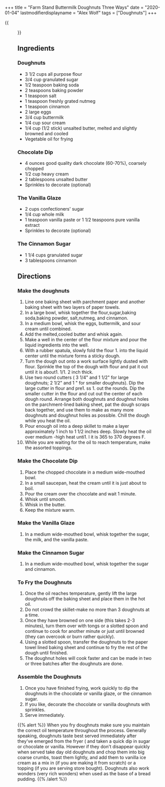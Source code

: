 +++
title = "Farm Stand Buttermilk Doughnuts Three Ways"
date = "2020-01-04"
lastmodifierdisplayname = "Alex Wolf"
tags = ["Doughnuts"]
+++

{{<figure src="/images/baked_doughnuts.jpg" height="500px">}}

## Ingredients

### Doughnuts

* 3 1/2 cups all purpose flour
* 3/4 cup granulated sugar
* 1/2 teaspoon baking soda
* 2 teaspoons baking powder
* 1 teaspoon salt
* 1 teaspoon freshly grated nutmeg
* 1 teaspoon cinnamon
* 2 large eggs
* 3/4 cup buttermilk
* 1/4 cup sour cream
* 1/4 cup (1/2 stick) unsalted butter, melted and slightly browned and cooled
* Vegetable oil for frying

### Chocolate Dip

* 4 ounces good quality dark chocolate (60-70%), coarsely chopped
* 1/2 cup heavy cream
* 2 tablespoons unsalted butter
* Sprinkles to decorate (optional)

### The Vanilla Glaze

* 2 cups confectioners' sugar
* 1/4 cup whole milk
* 1 teaspoon vanilla paste or 1 1/2 teaspoons pure vanilla extract
* Sprinkles to decorate (optional)

### The Cinnamon Sugar

* 1 1/4 cups granulated sugar
* 3 tablespoons cinnamon

## Directions

### Make the doughnuts

1. Line one baking sheet with parchment paper and another baking sheet with two layers of paper towels.
1. In a large bowl, whisk together the flour,sugar,baking soda,baking powder, salt,nutmeg, and cinnamon.
1. In a medium bowl, whisk the eggs, buttermilk, and sour cream until combined.
1. Add the melted,cooled butter and whisk again.
1. Make a well in the center of the flour mixture and pour the liquid ingredients into the well.
1. With a rubber spatula, slowly fold the flour 1. into the liquid center until the mixture forms a sticky dough.
1. Turn the dough out onto a work surface lightly dusted with flour.  Sprinkle the top of the dough with flour and pat it out until it is about1.  1/1. 2 inch thick.
1. Use two round cutters ( 3 1/4" and 1 1/2" for large doughnuts; 2 1/2" and 1 " for smaller doughnuts).  Dip the large cutter in flour and pre1. ss 1. out the rounds.  Dip the smaller cutter in the flour and cut out the center of each dough round.  Arrange both doughnuts and doughnut holes on the parchment-lined baking sheet, pat the dough scraps back together, and use them to make as many more doughnuts and doughnut holes as possible.  Chill the dough while you heat the oil.
1. Pour enough oil into a deep skillet to make a layer approximately 1 inch to 1 1/2 inches deep.  Slowly heat the oil over medium -high heat unti1. l it is 365 to 370 degrees F.
1. While you are waiting for the oil to reach temperature, make the assorted toppings.

### Make the Chocolate Dip
1. Place the chopped chocolate in a medium wide-mouthed bowl.
1. In a small saucepan, heat the cream until it is just about to boil.
1. Pour the cream over the chocolate and wait 1 minute.
1. Whisk until smooth.
1. Whisk in the butter.
1. Keep the mixture warm.

### Make the Vanilla Glaze

1. In a medium wide-mouthed bowl, whisk together the sugar, the milk, and the vanilla paste.

### Make the Cinnamon Sugar
1. In a medium wide-mouthed bowl, whisk together the sugar and cinnamon.

### To Fry the Doughnuts

1. Once the oil reaches temperature, gently lift the large doughnuts off the baking sheet and place them in the hot oil.
1. Do not crowd the skillet-make no more than 3 doughnuts at a time.
1. Once they have browned on one side (this takes 2-3 minutes), turn them over with tongs or a slotted spoon and continue to cook for another minute or just until browned (they can overcook or burn rather quickly).
1. Using a slotted spoon, transfer the doughnuts to the paper towel lined baking sheet and continue to fry the rest of the dough until finished.
1. The doughnut holes will cook faster and can be made in two or three batches after the doughnuts are done.

### Assemble the Doughnuts

1. Once you have finished frying, work quickly to dip the doughnuts in the chocolate or vanilla glaze, or the cinnamon sugar.
1. If you like, decorate the chocolate or vanilla doughnuts with sprinkles.
1. Serve immediately.

{{% alert %}}
When you fry doughnuts make sure you maintain the correct oil temperature throughout the process.  Generally speaking, doughnuts taste best served immediately after they've emerged from the fryer ( and taken a quick dip in sugar or chocolate or vanilla.  However if they don't disappear quickly when served take day old doughnuts and chop them into big coarse crumbs, toast them lightly, and add them to vanilla ice cream as a mix in (if you are making it from scratch) or a topping (if you are serving store bought). Doughnuts also work wonders (very rich wonders) when used as the base of a bread pudding.
{{% /alert %}}
